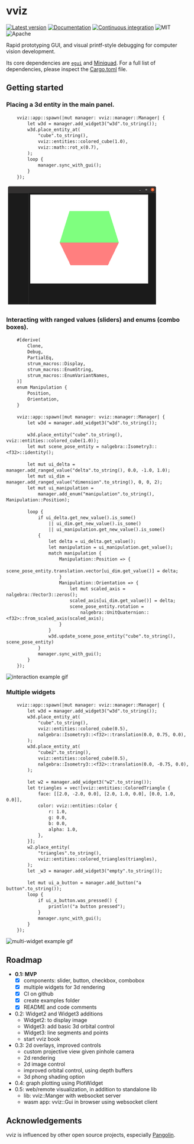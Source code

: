 # vviz
[![Latest version](https://img.shields.io/crates/v/vviz.svg)](https://crates.io/crates/vviz)
[![Documentation](https://docs.rs/vviz/badge.svg)](https://docs.rs/vviz)
[![Continuous integration](https://github.com/strasdat/vviz/actions/workflows/ci.yml/badge.svg)](https://github.com/strasdat/vviz/actions/workflows/ci.yml)
![MIT](https://img.shields.io/badge/license-MIT-blue.svg)
![Apache](https://img.shields.io/badge/license-Apache-blue.svg)

Rapid prototyping GUI, and visual printf-style debugging for computer vision development.

Its core dependencies are [`egui`](https://github.com/emilk/egui) and 
[Miniquad](https://github.com/not-fl3/miniquad). For a full list of dependencies, please inspect the
[Cargo.toml](Cargo.toml) file.


## Getting started

### Placing a 3d entity in the main panel.


```rust, no_run
    vviz::app::spawn(|mut manager: vviz::manager::Manager| {
        let w3d = manager.add_widget3("w3d".to_string());
        w3d.place_entity_at(
            "cube".to_string(),
            vviz::entities::colored_cube(1.0),
            vviz::math::rot_x(0.7),
        );
        loop {
            manager.sync_with_gui();
        }
    });
```

![simple example image](media/simple.png)

### Interacting with ranged values (sliders) and enums (combo boxes).


```rust, no_run
    #[derive(
        Clone,
        Debug,
        PartialEq,
        strum_macros::Display,
        strum_macros::EnumString,
        strum_macros::EnumVariantNames,
    )]
    enum Manipulation {
        Position,
        Orientation,
    }

    vviz::app::spawn(|mut manager: vviz::manager::Manager| {
        let w3d = manager.add_widget3("w3d".to_string());

        w3d.place_entity("cube".to_string(), vviz::entities::colored_cube(1.0));
        let mut scene_pose_entity = nalgebra::Isometry3::<f32>::identity();

        let mut ui_delta = manager.add_ranged_value("delta".to_string(), 0.0, -1.0, 1.0);
        let mut ui_dim = manager.add_ranged_value("dimension".to_string(), 0, 0, 2);
        let mut ui_manipulation =
            manager.add_enum("manipulation".to_string(), Manipulation::Position);

        loop {
            if ui_delta.get_new_value().is_some()
                || ui_dim.get_new_value().is_some()
                || ui_manipulation.get_new_value().is_some()
            {
                let delta = ui_delta.get_value();
                let manipulation = ui_manipulation.get_value();
                match manipulation {
                    Manipulation::Position => {
                        scene_pose_entity.translation.vector[ui_dim.get_value()] = delta;
                    }
                    Manipulation::Orientation => {
                        let mut scaled_axis = nalgebra::Vector3::zeros();
                        scaled_axis[ui_dim.get_value()] = delta;
                        scene_pose_entity.rotation =
                            nalgebra::UnitQuaternion::<f32>::from_scaled_axis(scaled_axis);
                    }
                }
                w3d.update_scene_pose_entity("cube".to_string(), scene_pose_entity)
            }
            manager.sync_with_gui();
        }
    });
```

![interaction example gif](media/interaction.gif)


### Multiple widgets


```rust, no_run
    vviz::app::spawn(|mut manager: vviz::manager::Manager| {
        let w3d = manager.add_widget3("w3d".to_string());
        w3d.place_entity_at(
            "cube".to_string(),
            vviz::entities::colored_cube(0.5),
            nalgebra::Isometry3::<f32>::translation(0.0, 0.75, 0.0),
        );
        w3d.place_entity_at(
            "cube2".to_string(),
            vviz::entities::colored_cube(0.5),
            nalgebra::Isometry3::<f32>::translation(0.0, -0.75, 0.0),
        );

        let w2 = manager.add_widget3("w2".to_string());
        let triangles = vec![vviz::entities::ColoredTriangle {
            face: [[2.0, -2.0, 0.0], [2.0, 1.0, 0.0], [0.0, 1.0, 0.0]],
            color: vviz::entities::Color {
                r: 1.0,
                g: 0.0,
                b: 0.0,
                alpha: 1.0,
            },
        }];
        w2.place_entity(
            "triangles".to_string(),
            vviz::entities::colored_triangles(triangles),
        );
        let _w3 = manager.add_widget3("empty".to_string());

        let mut ui_a_button = manager.add_button("a button".to_string());
        loop {
            if ui_a_button.was_pressed() {
                println!("a button pressed");
            }
            manager.sync_with_gui();
        }
    });
```

![multi-widget example gif](media/multi_widgets.gif)

## Roadmap

 - **0.1: MVP**
   - [x] components: slider, button, checkbox, combobox
   - [x] multiple widgets for 3d rendering
   - [x] CI on github
   - [x] create examples folder
   - [x] README and code comments
 - 0.2: Widget2 and Widget3 additions
   * Widget2: to display image
   * Widget3: add basic 3d orbital control
   * Widget3: line segments and points
   * start vviz book
 - 0.3: 2d overlays, improved controls
   * custom projective view given pinhole camera
   * 2d rendering
   * 2d image control
   * improved orbital control, using depth buffers
   * 3d phong shading option
 - 0.4: graph plotting using PlotWidget
 - 0.5: web/remote visualization, in addition to standalone lib
   * lib: vviz::Manger with websocket server
   * wasm app: vviz::Gui in browser using websocket client

## Acknowledgements

vviz is influenced by other open source projects, especially [Pangolin](https://github.com/stevenlovegrove/pangolin).
